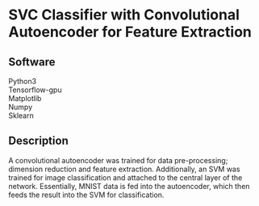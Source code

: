 # SVC Classifier with Convolutional Autoencoder for Feature Extraction

## Software
Python3\
Tensorflow-gpu\
Matplotlib\
Numpy\
Sklearn

## Description
A convolutional autoencoder was trained for data pre-processing; dimension reduction and feature extraction. Additionally, an SVM was trained for image classification and attached to the central layer of the network. Essentially, MNIST data is fed into the autoencoder, which then feeds the result into the SVM for classification.  

